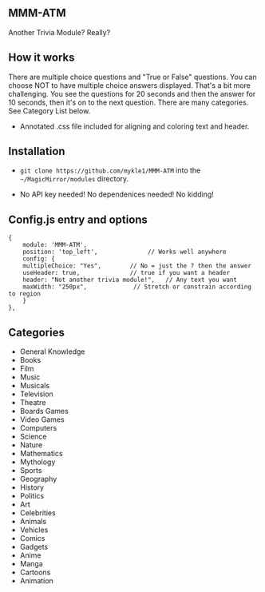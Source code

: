 ## MMM-ATM

Another Trivia Module? Really?

## How it works

There are multiple choice questions and "True or False" questions. You can choose NOT to
have multiple choice answers displayed. That's a bit more challenging. You see the questions
for 20 seconds and then the answer for 10 seconds, then it's on to the next question.
There are many categories. See Category List below.

* Annotated .css file included for aligning and coloring text and header.

## Installation

* `git clone https://github.com/mykle1/MMM-ATM` into the `~/MagicMirror/modules` directory.

* No API key needed! No dependenices needed! No kidding!


## Config.js entry and options

    {
        module: 'MMM-ATM',
        position: 'top_left',              // Works well anywhere
        config: {
		multipleChoice: "Yes",        // No = just the ? then the answer
		useHeader: true,              // true if you want a header
		header: "Not another trivia module!",   // Any text you want
		maxWidth: "250px",             // Stretch or constrain according to region
        }
    },
	
## Categories

* General Knowledge
* Books
* Film
* Music
* Musicals
* Television
* Theatre
* Boards Games
* Video Games
* Computers
* Science
* Nature
* Mathematics
* Mythology
* Sports
* Geography
* History
* Politics
* Art
* Celebrities
* Animals
* Vehicles
* Comics
* Gadgets
* Anime
* Manga
* Cartoons
* Animation
